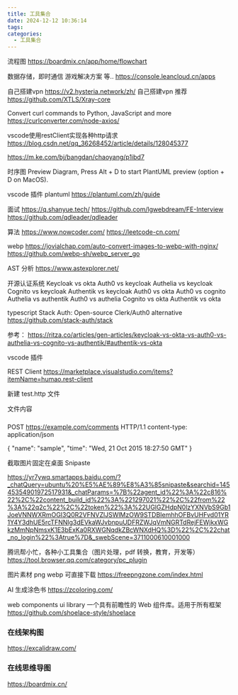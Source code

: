 ```yaml
---
title: 工具集合
date: 2024-12-12 10:36:14
tags:
categories:
  - 工具集合
---
```


流程图
https://boardmix.cn/app/home/flowchart

数据存储，即时通信 游戏解决方案 等..
https://console.leancloud.cn/apps


自己搭建vpn
https://v2.hysteria.network/zh/
自己搭建vpn 推荐
https://github.com/XTLS/Xray-core

Convert curl commands to Python, JavaScript and more
https://curlconverter.com/node-axios/


vscode使用restClient实现各种http请求
https://blog.csdn.net/qq_36268452/article/details/128045377


https://m.ke.com/bj/bangdan/chaoyang/p1ibd7


时序图
Preview Diagram, Press Alt + D to start PlantUML preview (option + D on MacOS).

vscode 插件 plantuml
https://plantuml.com/zh/guide


面试
https://q.shanyue.tech/
https://github.com/lgwebdream/FE-Interview
https://github.com/qdleader/qdleader

算法
https://www.nowcoder.com/
https://leetcode-cn.com/

webp 
https://jovialchap.com/auto-convert-images-to-webp-with-nginx/
https://github.com/webp-sh/webp_server_go


AST 分析
https://www.astexplorer.net/




开源认证系统
Keycloak vs okta
Auth0 vs keycloak
Authelia vs keycloak
Cognito vs keycloak
Authentik vs keycloak
Auth0 vs okta
Auth0 vs cognito
Authelia vs authentik
Auth0 vs authelia
Cognito vs okta
Authentik vs okta


typescript
Stack Auth: Open-source Clerk/Auth0 alternative
https://github.com/stack-auth/stack



参考：
https://ritza.co/articles/gen-articles/keycloak-vs-okta-vs-auth0-vs-authelia-vs-cognito-vs-authentik/#authentik-vs-okta


vscode 插件

REST Client
https://marketplace.visualstudio.com/items?itemName=humao.rest-client

新建 test.http 文件

文件内容

###
POST https://example.com/comments HTTP/1.1
content-type: application/json

{
    "name": "sample",
    "time": "Wed, 21 Oct 2015 18:27:50 GMT"
}


截取图片固定在桌面 Snipaste  

https://yr7ywq.smartapps.baidu.com/?_chatQuery=ubuntu%20%E5%AE%89%E8%A3%85snipaste&searchid=14545354901972517931&_chatParams=%7B%22agent_id%22%3A%22c816%22%2C%22content_build_id%22%3A%221297021%22%2C%22from%22%3A%22q2c%22%2C%22token%22%3A%22UGlGZHdpN0lzYXNVbS9Gb1JoeVNNWXRmOGI3Q0R2VFNVZlJSWlMzOW9STDBIemhhOFBvUHFvd01YR1Y4Y3dhUE5rcTFNNlg3dEVkaWJvbnpuUDFRZWJqVmNGRTdRejFEWjkxWGkzMmNpNmsxK1E3bExKa0RXWGNqdkZBcWNXdHQ%3D%22%2C%22chat_no_login%22%3Atrue%7D&_swebScene=3711000610001000



腾讯帮小忙，各种小工具集合（图片处理，pdf 转换，教育，开发等）
https://tool.browser.qq.com/category/pc_plugin


图片素材 png webp 可直接下载
https://freepngzone.com/index.html


AI 生成涂色书
https://zcoloring.com/


web components ui library 一个具有前瞻性的 Web 组件库。适用于所有框架
https://github.com/shoelace-style/shoelace


### 在线架构图
https://excalidraw.com/

### 在线思维导图
https://boardmix.cn/